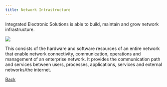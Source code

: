 ```yaml
---
title: Network Intrastructure
---
```




Integrated Electronic Solutions is able to build, maintain and grow network infrastructure. 

<img src="{{ site.baseurl }}/images/Networkinfra.png">

This consists of the hardware and software resources of an entire network that enable network connectivity, communication, operations and management of an enterprise network. It provides the communication path and services between users, processes, applications, services and external networks/the internet.

<a href="{{ site.baseurl }}/services">Back</a>